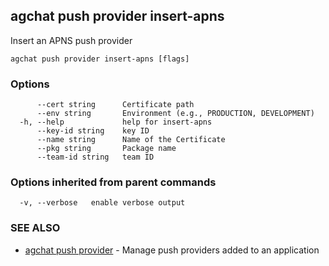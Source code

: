 ## agchat push provider insert-apns

Insert an APNS push provider

```
agchat push provider insert-apns [flags]
```

### Options

```
      --cert string      Certificate path
      --env string       Environment (e.g., PRODUCTION, DEVELOPMENT)
  -h, --help             help for insert-apns
      --key-id string    key ID
      --name string      Name of the Certificate
      --pkg string       Package name
      --team-id string   team ID
```

### Options inherited from parent commands

```
  -v, --verbose   enable verbose output
```

### SEE ALSO

* [agchat push provider](agchat_push_provider.md)	 - Manage push providers added to an application

